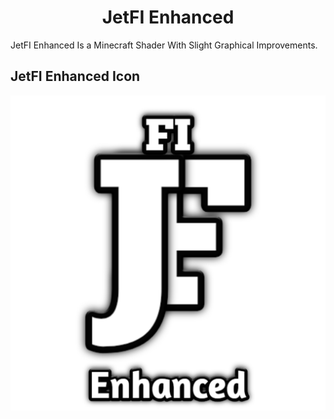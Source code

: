 <H1 align = "center"> JetFI Enhanced </H1>
JetFI Enhanced Is a Minecraft Shader With Slight Graphical Improvements.

## JetFI Enhanced Icon
![img](docs/pack_icon.png)
